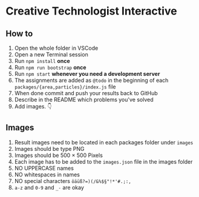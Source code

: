# Creative Technologist Interactive

## How to

1. Open the whole folder in VSCode
2. Open a new Terminal session
3. Run `npm install` **once**
4. Run `npm run bootstrap` **once**
5. Run `npm start` **whenever you need a development server**
6. The assignments are added as `@todo` in the beginning of each `packages/{area,particles}/index.js` file
7. When done commit and push your results back to GitHub
8. Describe in the README which problems you've solved
9. Add images. 👇

## Images

1. Result images need to be located in each packages folder under `images`
2. Images should be type PNG
3. Images should be 500 × 500 Pixels
4. Each image has to be added to the `images.json` file in the images folder
5. NO UPPERCASE names
6. NO whitespaces in names
7. NO special characters `öäüß?=)(/&%$§"!*'#.;:,`
8. `a-z` and `0-9` and `_-` are okay

